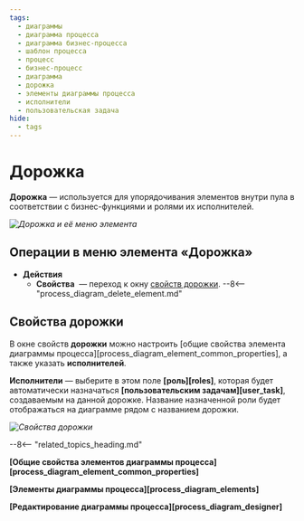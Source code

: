 ```yaml
---
tags:
  - диаграммы
  - диаграмма процесса
  - диаграмма бизнес-процесса
  - шаблон процесса
  - процесс
  - бизнес-процесс
  - диаграмма
  - дорожка
  - элементы диаграммы процесса
  - исполнители
  - пользовательская задача
hide:
  - tags
---
```

# Дорожка

**Дорожка** — используется для упорядочивания элементов внутри пула в соответствии с бизнес-функциями и ролями их исполнителей.

*![Дорожка и её меню элемента](lane.png)*

## Операции в меню элемента «Дорожка»

- **Действия**
    - **Свойства** <i class="fa-light fa-gear"></i> — переход к окну [свойств дорожки](#свойства-дорожки).
    --8<-- "process_diagram_delete_element.md"

## Свойства дорожки

В окне свойств **дорожки** можно настроить [общие свойства элемента диаграммы процесса][process_diagram_element_common_properties], а также указать **исполнителей**.

**Исполнители** — выберите в этом поле **[роль][roles]**, которая будет автоматически назначаться **[пользовательским задачам][user_task]**, создаваемым на данной дорожке. Название назначенной роли будет отображаться на диаграмме рядом с названием дорожки.

*![Свойства дорожки](lane_general_properties.png)*

--8<-- "related_topics_heading.md"

**[Общие свойства элементов диаграммы процесса][process_diagram_element_common_properties]**

**[Элементы диаграммы процесса][process_diagram_elements]**

**[Редактирование диаграммы процесса][process_diagram_designer]**
